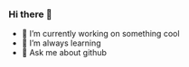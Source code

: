 ### Hi there 👋

- 🔭 I’m currently working on something cool
- 🌱 I’m always learning 
- 💬 Ask me about github

<!--
**efqz11/efqz11** is a ✨ _special_ ✨ repository because its `README.md` (this file) appears on your GitHub profile.

Here are some ideas to get you started:
- 🔭 I’m currently working on something cool
- 🌱 I’m currently learning 
- 👯 I’m looking to collaborate on ...
- 🤔 I’m looking for help with ...
- 💬 Ask me about ...
- 📫 How to reach me: @
- 😄 Pronouns: ...
- ⚡ Fun fact: ...
-->
